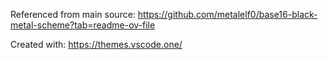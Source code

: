 Referenced from main source: https://github.com/metalelf0/base16-black-metal-scheme?tab=readme-ov-file

Created with: https://themes.vscode.one/

